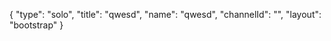 {
    "type": "solo",
    "title": "qwesd",
    "name": "qwesd",
    "channelId": "",
    "layout": "bootstrap"
}